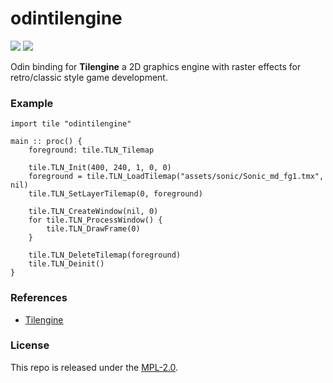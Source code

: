 # odintilengine

[![](https://img.shields.io/github/v/tag/thechampagne/odintilengine?label=version)](https://github.com/thechampagne/odintilengine/releases/latest) [![](https://img.shields.io/github/license/thechampagne/odintilengine)](https://github.com/thechampagne/odintilengine/blob/main/LICENSE)

Odin binding for **Tilengine** a 2D graphics engine with raster effects for retro/classic style game development.

### Example
```odin
import tile "odintilengine"

main :: proc() {
    foreground: tile.TLN_Tilemap

    tile.TLN_Init(400, 240, 1, 0, 0)
    foreground = tile.TLN_LoadTilemap("assets/sonic/Sonic_md_fg1.tmx", nil)
    tile.TLN_SetLayerTilemap(0, foreground)

    tile.TLN_CreateWindow(nil, 0)
    for tile.TLN_ProcessWindow() {
        tile.TLN_DrawFrame(0)
    }

    tile.TLN_DeleteTilemap(foreground)
    tile.TLN_Deinit()
}
```

### References
 - [Tilengine](https://github.com/megamarc/Tilengine)

### License

This repo is released under the [MPL-2.0](https://github.com/thechampagne/odintilengine/blob/main/LICENSE).

